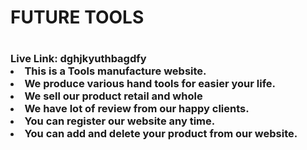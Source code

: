 <h1>FUTURE TOOLS<h1>
<h3>Live Link: dghjkyuthbagdfy</h>
<li>This is a Tools manufacture website.</li>
<li>We produce various hand tools for easier your life.</li>
<li>We sell our product retail and whole</li>
<li>We have lot of review from our happy clients.</li>
<li>You can register our website any time.</li>
<li>You can add and delete your product from our website.</li>
